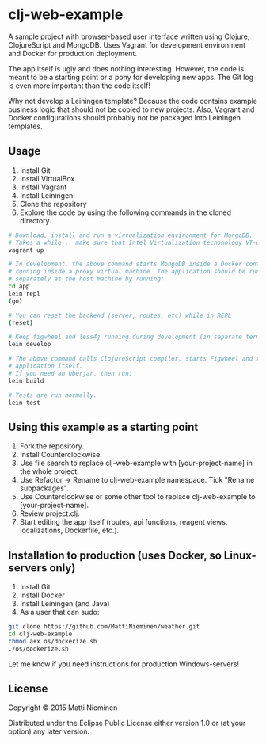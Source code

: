 # clj-web-example

A sample project with browser-based user interface written using Clojure,
ClojureScript and MongoDB. Uses Vagrant for development environment and
Docker for production deployment.

The app itself is ugly and does nothing interesting. However, the code is meant
to be a starting point or a pony for developing new apps. The Git log is even
more important than the code itself!

Why not develop a Leiningen template? Because the code contains example
business logic that should not be copied to new projects. Also, Vagrant and
Docker configurations should probably not be packaged into Leiningen templates.

## Usage

1. Install Git
2. Install VirtualBox
3. Install Vagrant
4. Install Leiningen
5. Clone the repository
6. Explore the code by using the following commands in the cloned directory.

```bash
# Download, install and run a virtualization environment for MongoDB.
# Takes a while... make sure that Intel Virtualization techonology VT-d is on.
vagrant up

# In development, the above command starts MongoDB inside a Docker container
# running inside a proxy virtual machine. The application should be run
# separately at the host machine by running:
cd app
lein repl
(go)

# You can reset the backend (server, routes, etc) while in REPL
(reset)

# Keep figwheel and less4j running during development (in separate terminal).
lein develop

# The above command calls ClojureScript compiler, starts Figwheel and the
# application itself.
# If you need an uberjar, then run:
lein build

# Tests are run normally.
lein test
```

## Using this example as a starting point

1. Fork the repository.
2. Install Counterclockwise.
3. Use file search to replace clj-web-example with [your-project-name] in the
whole project.
4. Use Refactor -> Rename to clj-web-example namespace. Tick
"Rename subpackages".
5. Use Counterclockwise or some other tool to replace clj-web-example to
[your-project-name].
6. Review project.clj.
7. Start editing the app itself (routes, api functions, reagent views,
  localizations, Dockerfile, etc.).

## Installation to production (uses Docker, so Linux-servers only)

1. Install Git
2. Install Docker
3. Install Leiningen (and Java)
3. As a user that can sudo:

```bash
git clone https://github.com/MattiNieminen/weather.git
cd clj-web-example
chmod a+x os/dockerize.sh
./os/dockerize.sh
```

Let me know if you need instructions for production Windows-servers!

## License

Copyright © 2015 Matti Nieminen

Distributed under the Eclipse Public License either version 1.0 or (at
your option) any later version.

